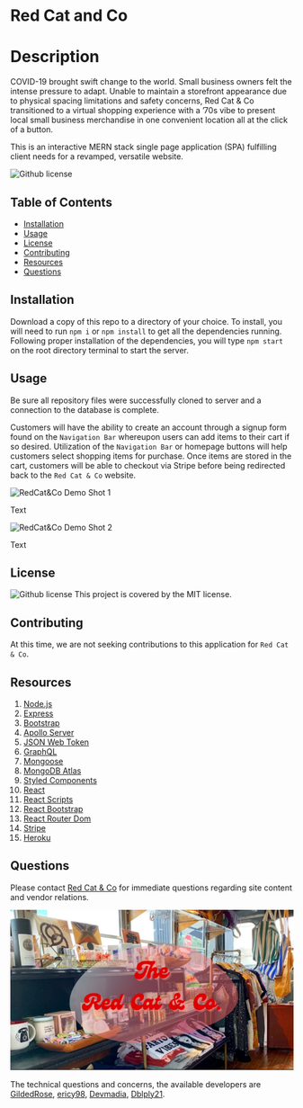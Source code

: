 # Red Cat and Co

# Description
COVID-19 brought swift change to the world. Small business owners felt the intense pressure to adapt. Unable to maintain a storefront appearance due to physical spacing limitations and safety concerns, Red Cat & Co transitioned to a virtual shopping experience with a ’70s vibe to present local small business merchandise in one convenient location all at the click of a button.

This is an interactive MERN stack single page application (SPA) fulfilling client needs for a revamped, versatile website.

![Github license](http://img.shields.io/badge/license-MIT-blue.svg)

## Table of Contents
  * [Installation](#installation)
  * [Usage](#usage)
  * [License](#license)
  * [Contributing](#contributing)
  * [Resources](#resources)
  * [Questions](#questions)

## Installation
Download a copy of this repo to a directory of your choice. To install, you will need to run `npm i` or `npm install` to get all the dependencies running. Following proper installation of the dependencies, you will type `npm start` on the root directory terminal to start the server.

## Usage
Be sure all repository files were successfully cloned to server and a connection to the database is complete.

Customers will have the ability to create an account through a signup form found on the `Navigation Bar` whereupon users can add items to their cart if so desired. Utilization of the `Navigation Bar` or homepage buttons will help customers select shopping items for purchase. Once items are stored in the cart, customers will be able to checkout via Stripe before being redirected back to the `Red Cat & Co` website. 

![RedCat&Co Demo Shot 1](directory/path)

Text

![RedCat&Co Demo Shot 2](directory/path)

Text

## License
![Github license](http://img.shields.io/badge/license-MIT-blue.svg) This project is covered by the MIT license.

## Contributing
At this time, we are not seeking contributions to this application for `Red Cat & Co`.

## Resources
1. [Node.js](https://nodejs.org/en/)
2. [Express](https://www.npmjs.com/package/express)
3. [Bootstrap](https://www.npmjs.com/package/bootstrap)
4. [Apollo Server](https://www.npmjs.com/package/apollo-server-express)
5. [JSON Web Token](https://www.npmjs.com/package/jsonwebtoken)
6. [GraphQL](https://www.npmjs.com/package/graphql)
7. [Mongoose](https://www.npmjs.com/package/mongoose)
8. [MongoDB Atlas](http://wwww.mongodb.com/)
9. [Styled Components](https://www.npmjs.com/package/styled-components)
10. [React](https://www.npmjs.com/package/react)
11. [React Scripts](https://www.npmjs.com/package/react-scripts)
12. [React Bootstrap](https://www.npmjs.com/package/react-bootstrap)
13. [React Router Dom](https://www.npmjs.com/package/react-router-dom)
14. [Stripe](https://www.npmjs.com/package/stripe)
15. [Heroku](https://www.heroku.com)

## Questions
Please contact [Red Cat & Co](https://redcatandco.com/) for immediate questions regarding site content and vendor relations.

[![](demoshots/rc-c.png)](https://redcatandco.com/)

The technical questions and concerns, the available developers are 
[GildedRose](https://github.com/GildedRose),
[ericy98](https://github.com/ericy98),
[Devmadia](https://github.com/Devmadia),
[Dblply21](https://github.com/Dblply21).